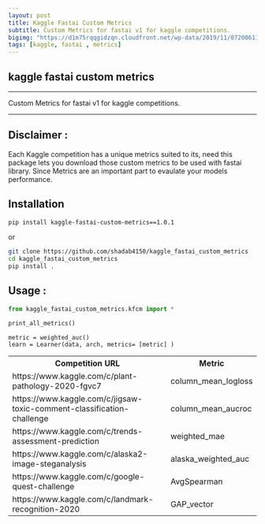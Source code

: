 ```yaml
---
layout: post
title: Kaggle Fastai Custom Metrics
subtitle: Custom Metrics for fastai v1 for kaggle competitions.
bigimg: "https://d1m75rqqgidzqn.cloudfront.net/wp-data/2019/11/07200611/shutterstock_1061069282-696x428.jpg"
tags: [kaggle, fastai , metrics]
---
```


## kaggle fastai custom metrics
***

Custom Metrics for fastai v1 for kaggle competitions.

***
## Disclaimer :

Each Kaggle competition has a unique metrics suited to its, need this package lets you download those custom metrics to be used with fastai library.
Since Metrics are an important part to evaulate your models performance.

## Installation 

```sh
pip install kaggle-fastai-custom-metrics==1.0.1
```

or

```bash
git clone https://github.com/shadab4150/kaggle_fastai_custom_metrics
cd kaggle_fastai_custom_metrics
pip install .
```
## Usage :

```python
from kaggle_fastai_custom_metrics.kfcm import *

print_all_metrics()
```
<table style="width:100%">
  <tr>
    <th>Competition URL</th>
    <th>Metric</th> 
  </tr>
  <tr>
    <td>https://www.kaggle.com/c/plant-pathology-2020-fgvc7</td>
    <td>column_mean_logloss</td>
  </tr>
  <tr>
    <td>https://www.kaggle.com/c/jigsaw-toxic-comment-classification-challenge</td>
    <td>column_mean_aucroc</td>
  </tr>
  <tr>
    <td>https://www.kaggle.com/c/trends-assessment-prediction</td>
    <td>weighted_mae</td>
  </tr>
   <tr>
    <td> https://www.kaggle.com/c/alaska2-image-steganalysis</td>
    <td>alaska_weighted_auc</td>
  </tr>
   <tr>
    <td>https://www.kaggle.com/c/google-quest-challenge</td>
    <td>AvgSpearman</td>
  </tr>
  <tr>
    <td>https://www.kaggle.com/c/landmark-recognition-2020</td>
    <td>GAP_vector</td>
  </tr>
  <tr>

```
metric = weighted_auc()
learn = Learner(data, arch, metrics= [metric] )
```



